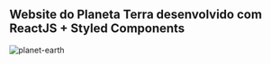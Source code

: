 ## Website do Planeta Terra desenvolvido com ReactJS + Styled Components

![planet-earth](https://user-images.githubusercontent.com/97764446/230533003-d2c8df2b-1975-4c45-8109-9b7aef409612.png)
